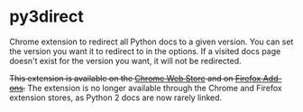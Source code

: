 # py3direct
Chrome extension to redirect all Python docs to a given version.
You can set the version you want it to redirect to in the options.
If a visited docs page doesn't exist for the version you want, it will not be redirected.

~~This extension is available on the [Chrome Web Store](https://chrome.google.com/webstore/detail/py3direct/jdbjaddimbjackmobbmhcloaockenmio)
and on [Firefox Add-ons](https://addons.mozilla.org/addon/pythonredirect).~~ The extension is no longer available through the Chrome and Firefox extension stores, as Python 2 docs are now rarely linked.
